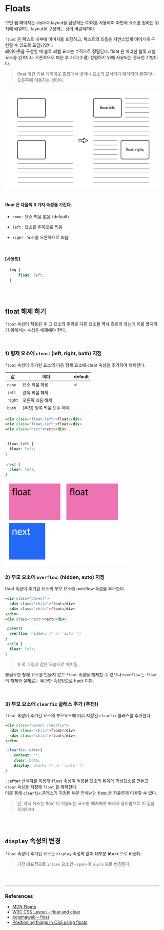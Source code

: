# Floats

모던 웹 페이지는 style과 layout을 담당하는 CSS를 사용하여 화면에 요소를 원하는 위치에 배열하는 layout을 구성하는 것이 바람직하다.

`float` 은 텍스트 내부에 이미지를 포함하고, 텍스트의 흐름을 자연스럽게 이어가게 구현할 수 있도록 도입되었다. <br> 레이아웃을 구성할 때 블록 레벨 요소는 수직으로 정렬된다. float 은 이러한 블록 레벨 요소를 왼쪽이나 오른쪽으로 띄운 후 가로(수평) 정렬하기 위해 사용되는 중요한 기법이다.

> float 이란 기본 레이아웃 흐름에서 벗어나 요소의 모서리가 페이지의 왼쪽이나 오른쪽에 이동하는 것이다.

<Br>

<img src="../images/css/float.png" width="600">

<br>
<br>

#### float 은 다음의 3 가지 속성을 가진다.

- `none` : 요소 띄움 없음 (default)

- `left` : 요소를 왼쪽으로 띄움
- `right` : 요소를 오른쪽으로 띄움


<Br>

#### [사용법]
```css
  img {
      float: left;
  }
```
<br>
<br>

## float 해제 하기

`float` 속성이 적용된 후 그 요소의 주위로 다른 요소들 역시 흐르게 되는데 이를 방지하기 위해서는 속성을 해제해야 한다.

<Br>

### 1) 형제 요소에 `clear`: (left, right, both) 지정 

`float` 속성이 추가된 요소의 다음 형제 요소에 clear 속성을 추가하여 해제한다.

|값|의미|default|
|---|---|---|
|`none`|요소 띄움 허용|✔︎|
|`left`|왼쪽 띄움 해제||
|`right`|오른쪽 띄움 해제||
|`both`|(추천) 양쪽 띄움 모두 해제||


```html
<div class="float-left">float</div>
<div class="float-left">float</div>
<div class="next">next</div>
```
```css

.float-left {
  float: left;
}

.next {
  clear: left;
}
```

<img src="../images/css/clear-left.png" width="400">

<br>

### 2) 부모 요소에 `overflow`: (hidden, auto) 지정 

float 속성이 추가된 요소의 부모 요소에 overflow 속성을 추가한다.

```html
<div class="parent">
  <div class="child">float</div>
  <div class="child">float</div>
</div>
<div class="next">next</div>
```
```css
.parent{
  overflow: hidden; /* or 'auto' */
}
.child {
  float: left;
}
```

> 1&rpar; 의 그림과 같은 모습으로 배치됨.

불필요한 형제 요소를 만들지 않고 `float` 속성을 해제할 수 있으나 `overflow` 는 `float` 의 해제와 실제로는 무관한 속성임으로 hack 이다.

<br>

### 3) __부모 요소에 `clearfix` 클래스 추가 (추천!)__

`float` 속성이 추가된 요소의 부모요소에 미리 지정된 `clearfix` 클래스를 추가한다.

```html
<div class="parent clearfix">
  <div class="child">float</div>
  <div class="child">float</div>
</div>
```
```css
.clearfix::after{
    content: "";
    clear: both;
    display: block; /* or 'table' */
}
```

__`::after`__ 선택자를 이용해 `float` 속성이 적용된 요소의 뒤쪽에 가상요소를 만들고 `clear` 속성을 지정해 `float` 을 해제한다.<br>
이를 통해 `clearfix` 클래스가 지정된 부분 안에서는 float 을 자유롭게 이용할 수 있다.

> 단, 자식 요소는 float 이 적용되는 요소만 배치해야 해제가 용이함으로 이 점을 주의하자!

<br>
<br>

## `display` 속성의 변경

`float` 속성이 추가된 요소는 `display` 속성의 값이 대부분 __`block`__ 으로 바뀐다.

> 가장 대표적으로 `inline` 요소인 `<span>`이 `block` 으로 변경된다.

<br>
<br>

---
### References
- [MDN Floats](https://developer.mozilla.org/ko/docs/Learn/CSS/CSS_layout/Floats)
- [W3C CSS Layout - float and clear](https://www.w3schools.com/css/css_float.asp)
- [poiemaweb - float](https://poiemaweb.com/css3-float)
- [Positioning things in CSS using floats](https://medium.com/@anasansari157/positioning-things-in-css-using-floats-9721d833d283)
